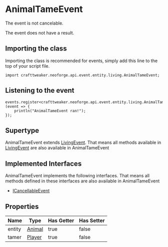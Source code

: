 # AnimalTameEvent

The event is not cancelable.

The event does not have a result.

## Importing the class

Importing the class is recommended for events, simply add this line to the top of your script file.
```zenscript
import crafttweaker.neoforge.api.event.entity.living.AnimalTameEvent;
```


## Listening to the event

```zenscript
events.register<crafttweaker.neoforge.api.event.entity.living.AnimalTameEvent>(event => {
    println("AnimalTameEvent ran!");
});
```


## Supertype

AnimalTameEvent extends [LivingEvent](/neoforge/api/event/entity/living/LivingEvent). That means all methods available in [LivingEvent](/neoforge/api/event/entity/living/LivingEvent) are also available in AnimalTameEvent

## Implemented Interfaces
AnimalTameEvent implements the following interfaces. That means all methods defined in these interfaces are also available in AnimalTameEvent

- [ICancellableEvent](/neoforge/api/event/ICancellableEvent)

## Properties

|  Name  |                       Type                       | Has Getter | Has Setter |
|--------|--------------------------------------------------|------------|------------|
| entity | [Animal](/vanilla/api/entity/type/animal/Animal) | true       | false      |
| tamer  | [Player](/vanilla/api/entity/type/player/Player) | true       | false      |


